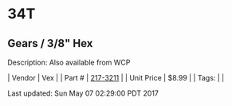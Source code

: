 # 34T
## Gears / 3/8" Hex
Description: 	Also available from WCP 

| Vendor | Vex | 
| Part # | [217-3211](http://www.vexrobotics.com/vexpro/motion/vexpro-gears/3-8-hex-bore.html) | 
| Unit Price | $8.99 | 
| Tags: |  | 

Last updated: Sun May 07 02:29:00 PDT 2017